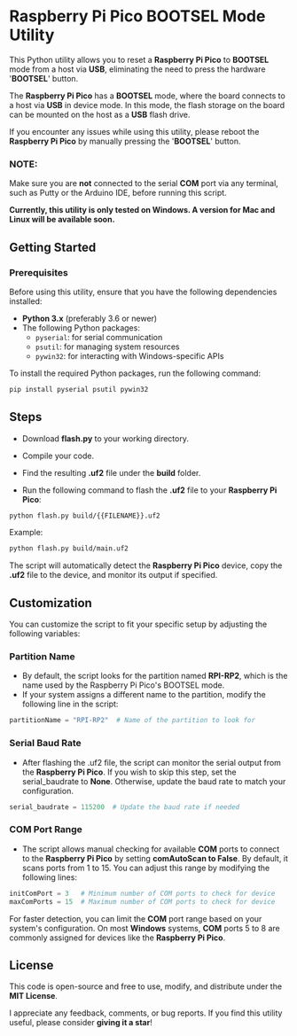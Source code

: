 # Raspberry Pi Pico BOOTSEL Mode Utility

This Python utility allows you to reset a **Raspberry Pi Pico** to **BOOTSEL** mode from a host via **USB**, eliminating the need to press the hardware '**BOOTSEL**' button.

The **Raspberry Pi Pico** has a **BOOTSEL** mode, where the board connects to a host via **USB** in device mode. In this mode, the flash storage on the board can be mounted on the host as a **USB** flash drive.

If you encounter any issues while using this utility, please reboot the **Raspberry Pi Pico** by manually pressing the '**BOOTSEL**' button.

### NOTE:
Make sure you are **not** connected to the serial **COM** port via any terminal, such as Putty or the Arduino IDE, before running this script.

**Currently, this utility is only tested on Windows. A version for Mac and Linux will be available soon.**

## Getting Started

### Prerequisites

Before using this utility, ensure that you have the following dependencies installed:

- **Python 3.x** (preferably 3.6 or newer)
- The following Python packages:
  - `pyserial`: for serial communication
  - `psutil`: for managing system resources
  - `pywin32`: for interacting with Windows-specific APIs

To install the required Python packages, run the following command:

```bash
pip install pyserial psutil pywin32
```

## Steps

- Download **flash.py** to your working directory.

- Compile your code.

- Find the resulting **.uf2** file under the **build** folder.

- Run the following command to flash the **.uf2** file to your **Raspberry Pi Pico**:

```bash
python flash.py build/{{FILENAME}}.uf2
```
Example:

```bash
python flash.py build/main.uf2
```
The script will automatically detect the **Raspberry Pi Pico** device, copy the **.uf2** file to the device, and monitor its output if specified.

## Customization

You can customize the script to fit your specific setup by adjusting the following variables:

### Partition Name

- By default, the script looks for the partition named **RPI-RP2**, which is the name used by the Raspberry Pi Pico's BOOTSEL mode.
- If your system assigns a different name to the partition, modify the following line in the script:

```python
partitionName = "RPI-RP2"  # Name of the partition to look for
```

### Serial Baud Rate

- After flashing the .uf2 file, the script can monitor the serial output from the **Raspberry Pi Pico**. If you wish to skip this step, set the serial_baudrate to **None**. Otherwise, update the baud rate to match your configuration.

```python
serial_baudrate = 115200  # Update the baud rate if needed
```

### COM Port Range

- The script allows manual checking for available **COM** ports to connect to the **Raspberry Pi Pico** by setting **comAutoScan to False**. By default, it scans ports from 1 to 15. You can adjust this range by modifying the following lines:

```python
initComPort = 3   # Minimum number of COM ports to check for device
maxComPorts = 15  # Maximum number of COM ports to check for device
```

For faster detection, you can limit the **COM** port range based on your system's configuration. On most **Windows** systems, **COM** ports 5 to 8 are commonly assigned for devices like the **Raspberry Pi Pico**.

## License

This code is open-source and free to use, modify, and distribute under the **MIT License**.

I appreciate any feedback, comments, or bug reports. If you find this utility useful, please consider **giving it a star**!
